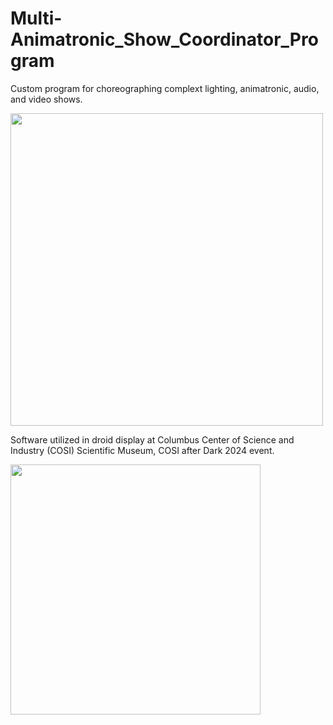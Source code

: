 # Multi-Animatronic_Show_Coordinator_Program
Custom program for choreographing complext lighting, animatronic, audio, and video shows.

<img src="https://github.com/user-attachments/assets/b40795bd-01e7-4a68-b923-15dd99dbe109" width="500">

Software utilized in droid display at Columbus Center of Science and Industry (COSI) Scientific Museum, COSI after Dark 2024 event.

<img src="https://github.com/user-attachments/assets/f85d77ff-6dde-4804-a27c-b5c75788bd04" width="400">
